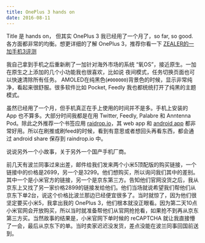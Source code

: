 ```yaml
---
title: OnePlus 3 hands on
date: 2016-08-11
---
```


Title 是 hands on， 但其实 OnePlus 3 我已经用了一个月了，so far, so good. 各方面都非常的均衡。想更详细的了解 OnePlus 3，推荐你看一下 [ZEALER的一加手机3评测](http://www.zealer.com/post/478.html)

我自己拿到手机之后重新刷了一加针对海外市场的系统 “氧OS”，接近原生。一加在原生之上添加的几个小功能我也很喜欢，比如说 夜间模式，任务切换页面也可以快速清除所有任务。 AMOLED在纯黑色(`#000000`)背景色的时候，显示非常纯净，看起来很舒服。很多软件比如 Pocket, Feedly 我也都统统打开了纯黑的主题模式。

虽然已经用了一个月，但手机真正在手上使用的时间并不是多。手机上安装的 App 也不算多。大部分时间我都是在用 Twitter, Feedly, Palabre 和 Anntenna  Pod。除此之外推荐一个书签应用 [raidrop.io](https://raindrop.io)，其 web app 和 [android app](https://play.google.com/store/apps/details?id=io.raindrop.raindropio) 都非常好用。所以在刷推或刷feed的时候，看到有意思或者想回头再看东西，都会通过 android share 保存到 raindrop.io 中。

说说另外一个小故事，关于另外一个国产手机厂商。

前几天有波兰同事过来出差，邮件给我们发来两个小米5顶配版的购买链接，一个链接中的价格是2699，另一个是3299。他们想购买，所以询问我们其中的差别。其中一个是小米官方的链接，另一个是京东第三方。告知他们官网没货之后，我从京东上又找了另一家价格2899的链接发给他们。他们当场就说希望我们帮他们从京东下单2台，说这个价格比波兰那边已经便宜很多了。当时就惊了，因为他们很坚定要买小米5，我拿出我的 OnePlus 3，他们根本就没正眼看。因为第二天10点小米官网会开放购买，所以当时就准备帮他们从官网抢抢看，如果抢不到再从京东第三方买。当然故事的结果是，小米官网下单时候的 reCAPTCHA 就让我直接懵了一会，最后从京东下的单。当时卖家迟迟没发货，差点没能在波兰同事回国前送到。